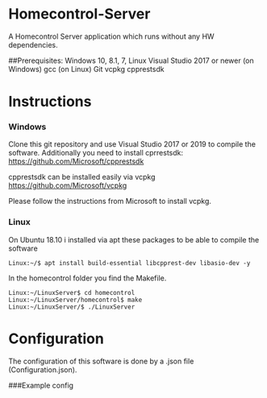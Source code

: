 # Homecontrol-Server
A Homecontrol Server application which runs without any HW dependencies.

##Prerequisites:
Windows 10, 8.1, 7, Linux
Visual Studio 2017 or newer (on Windows)
gcc (on Linux)
Git
vcpkg
cpprestsdk

# Instructions
### Windows
Clone this git repository and use Visual Studio 2017 or 2019 to compile the software.
Additionally you need to install cprrestsdk:
https://github.com/Microsoft/cpprestsdk

cpprestsdk can be installed easily via vcpkg
https://github.com/Microsoft/vcpkg

Please follow the instructions from Microsoft to install vcpkg.

### Linux
On Ubuntu 18.10 i installed via apt these packages to be able to compile the software

```
Linux:~/$ apt install build-essential libcpprest-dev libasio-dev -y
```

In the homecontrol folder you find the Makefile.
```
Linux:~/LinuxServer$ cd homecontrol
Linux:~/LinuxServer/homecontrol$ make
Linux:~/LinuxServer/$ ./LinuxServer
```

# Configuration
The configuration of this software is done by a .json file (Configuration.json).

###Example config


